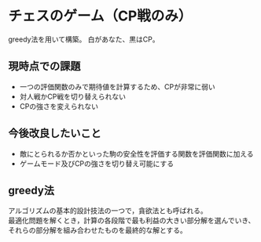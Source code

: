 # チェスのゲーム（CP戦のみ）
greedy法を用いて構築。
白があなた、黒はCP。

## 現時点での課題
- 一つの評価関数のみで期待値を計算するため、CPが非常に弱い
- 対人戦かCP戦を切り替えられない
- CPの強さを変えられない

## 今後改良したいこと
- 敵にとられるか否かといった駒の安全性を評価する関数を評価関数に加える
- ゲームモード及びCPの強さを切り替え可能にする

## greedy法
アルゴリズムの基本的設計技法の一つで，貪欲法とも呼ばれる。\
最適化問題を解くとき，計算の各段階で最も利益の大きい部分解を選んでいき、それらの部分解を組み合わせたものを最終的な解とする。
